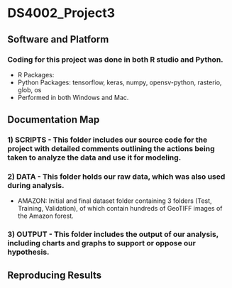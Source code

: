 # DS4002_Project3

## Software and Platform
### Coding for this project was done in both R studio and Python.
- R Packages: 
- Python Packages: tensorflow, keras, numpy, opensv-python, rasterio, glob, os
- Performed in both Windows and Mac.

## Documentation Map
### 1) SCRIPTS - This folder includes our source code for the project with detailed comments outlining the actions being taken to analyze the data and use it for modeling. 

### 2) DATA - This folder holds our raw data, which was also used during analysis. 
- AMAZON: Initial and final dataset folder containing 3 folders (Test, Training, Validation), of which contain hundreds of GeoTIFF images of the Amazon forest. 
  
### 3) OUTPUT - This folder includes the output of our analysis, including charts and graphs to support or oppose our hypothesis.


## Reproducing Results
